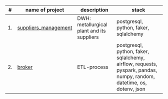 
| #    | name of project                | description                                                     | stack                                                         |
| ---- | ------------------------------------------------------------ | ------------------------------------------------------------ | ------------------------------------------------------------ |
| 1.   | [suppliers_management](https://github.com/derodion/data_engineering_internship/tree/main/suppliers_management) | DWH: metallurgical plant and its suppliers | postgresql, python, faker, sqlalchemy | 
| 2.   | [broker](https://github.com/derodion/data_engineering_internship/tree/main/broker) | ETL-process | postgresql, python, faker, sqlalchemy, airflow, requests, pyspark, pandas, numpy, random, datetime, os, dotenv, json | 
